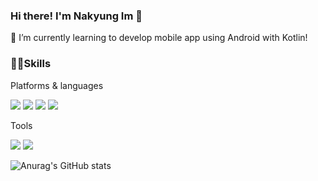 ### Hi there! I'm Nakyung Im 👋

<!--
**NakyungIm/NakyungIm** is a ✨ _special_ ✨ repository because its `README.md` (this file) appears on your GitHub profile.

Here are some ideas to get you started:

- 🔭 I’m currently working on ...
- 🌱 I’m currently learning ...
- 👯 I’m looking to collaborate on ...
- 🤔 I’m looking for help with ...
- 💬 Ask me about ...
- 📫 How to reach me: ...
- 😄 Pronouns: ...
- ⚡ Fun fact: ...
-->

🌱 I’m currently learning to develop mobile app using Android with Kotlin!


### 💪🏻Skills
Platforms & languages

<img src="https://img.shields.io/badge/Python-3776AB?style=flat-square&logo=Python&logoColor=white"/> <img src="https://img.shields.io/badge/JavaScript-F7DF1E?style=flat-square&logo=JavaScript&logoColor=white"/> <img src="https://img.shields.io/badge/React-61DAFB?style=flat-square&logo=React&logoColor=white"/> <img src="https://img.shields.io/badge/Google Cloud-4285F4?style=flat-square&logo=Google Cloud&logoColor=white"/>

Tools

<img src="https://img.shields.io/badge/Git-F05032?style=flat-square&logo=Git&logoColor=white"/> <img src="https://img.shields.io/badge/Visual Studio Code-007ACC?style=flat-square&logo=Visual Studio Code&logoColor=white"/>


![Anurag's GitHub stats](https://github-readme-stats.vercel.app/api?username=NakyungIm&theme=buefy&show_icons=true)

